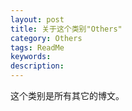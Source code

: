 ```yaml
---
layout: post
title: 关于这个类别"Others"
category: Others
tags: ReadMe
keywords: 
description: 
---
```


这个类别是所有其它的博文。



